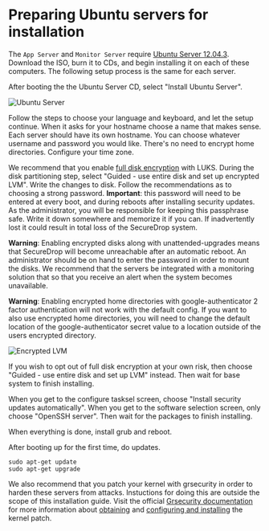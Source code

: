 # Preparing Ubuntu servers for installation

The `App Server` and `Monitor Server` require [Ubuntu Server 12.04.3](http://www.ubuntu.com/download/server). Download the ISO, burn it to CDs, and begin installing it on each of these computers. The following setup process is the same for each server.

After booting the the Ubuntu Server CD, select "Install Ubuntu Server".

![Ubuntu Server](/docs/images/install/ubuntu_server.png)

Follow the steps to choose your language and keyboard, and let the setup continue. When it asks for your hostname choose a name that makes sense. Each server should have its own hostname.  You can choose whatever username and password you would like. There's no need to encrypt home directories. Configure your time zone.

We recommend that you enable [full disk encryption](https://www.eff.org/deeplinks/2012/11/privacy-ubuntu-1210-full-disk-encryption) with LUKS. During the disk partitioning step, select "Guided - use entire disk and set up encrypted LVM". Write the changes to disk. Follow the recommendations as to choosing a strong password. **Important**: this password will need to be entered at every boot, and during reboots after installing security updates. As the administrator, you will be responsible for keeping this passphrase safe. Write it down somewhere and memorize it if you can. If inadvertently lost it could result in total loss of the SecureDrop system.

**Warning**: Enabling encrypted disks along with unattended-upgrades means that SecureDrop will become unreachable after an automatic reboot. An administrator should be on hand to enter the password in order to mount the disks. We recommend that the servers be integrated with a monitoring solution that so that you receive an alert when the system becomes unavailable.

**Warning**: Enabling encrypted home directories with google-authenticator 2 factor authentication will not work with the default config. If you want to also use encrypted home directories, you will need to change the default location of the google-authenticator secret value to a location outside of the users encrypted directory.

![Encrypted LVM](/docs/images/install/ubuntu_encrypt.png)

If you wish to opt out of full disk encryption at your own risk, then choose "Guided - use entire disk and set up LVM" instead. Then wait for base system to finish installing. 

When you get to the configure tasksel screen, choose "Install security updates automatically". When you get to the software selection screen, only choose "OpenSSH server". Then wait for the packages to finish installing.

When everything is done, install grub and reboot.

After booting up for the first time, do updates.

    sudo apt-get update
    sudo apt-get upgrade

We also recommend that you patch your kernel with grsecurity in order to harden these servers from attacks. Instuctions for doing this are outside the scope of this installation guide. Visit the official [Grsecurity documentation](http://en.wikibooks.org/wiki/Grsecurity) for more information about [obtaining](http://en.wikibooks.org/wiki/Grsecurity/Obtaining_grsecurity) and [configuring and installing](http://en.wikibooks.org/wiki/Grsecurity/Configuring_and_Installing_grsecurity) the kernel patch.

